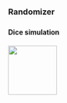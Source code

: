 <h3>Randomizer<h3>
<h4>Dice simulation<h4>
<img src="https://img1.cgtrader.com/items/639505/c6436bea72/dice-001-3d-model-low-poly-max-obj-fbx-mtl.jpg" width="100px"/>
